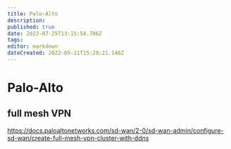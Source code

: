 ```yaml
---
title: Palo-Alto
description: 
published: true
date: 2022-07-25T13:15:54.706Z
tags: 
editor: markdown
dateCreated: 2022-05-21T15:28:21.146Z
---
```

# Palo-Alto
## full mesh VPN

https://docs.paloaltonetworks.com/sd-wan/2-0/sd-wan-admin/configure-sd-wan/create-full-mesh-vpn-cluster-with-ddns